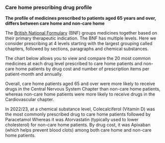 ### Care home prescribing drug profile

__The profile of medicines prescribed to patients aged 65 years and over, differs between care home and non-care home__

The [British National Formulary](https://bnf.nice.org.uk/) (BNF) groups medicines together based on their primary therapeutic indication. The BNF has multiple levels. Here we consider prescribing at 4 levels starting with the largest grouping called chapters, followed by sections, paragraphs and chemical substances.

The chart below allows you to view and compare the 20 most common medicines at each drug level prescribed to care home patients and non-care home patients by drug cost and number of prescription items per patient-month and annually. 

Overall, care home patients aged 65 and over were more likely to receive drugs in the Central Nervous System Chapter than non-care home patients, whereas non-care home patients were more likely to receive drugs in the Cardiovascular chapter.  

In 2022/23, at a chemical substance level, Colecalciferol (Vitamin D) was the most commonly prescribed drug to care home patients followed by Paracetamol Whereas it was Atorvastatin (typically used to lower cholesterol) for non-care home patients. By drug cost, it was Apixaban (which helps prevent blood clots) among both care home and non-care home patients. 

